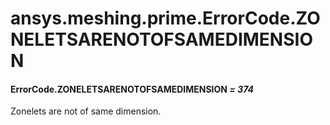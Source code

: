 <a id="ansys-meshing-prime-errorcode-zoneletsarenotofsamedimension"></a>

# ansys.meshing.prime.ErrorCode.ZONELETSARENOTOFSAMEDIMENSION

<a id="ansys.meshing.prime.ErrorCode.ZONELETSARENOTOFSAMEDIMENSION"></a>

#### ErrorCode.ZONELETSARENOTOFSAMEDIMENSION *= 374*

Zonelets are not of same dimension.

<!-- !! processed by numpydoc !! -->
